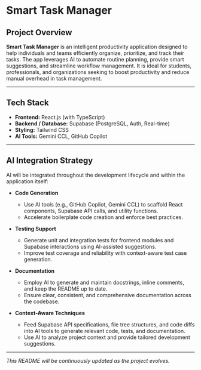 # Smart Task Manager

## Project Overview

**Smart Task Manager** is an intelligent productivity application designed to help individuals and teams efficiently organize, prioritize, and track their tasks. The app leverages AI to automate routine planning, provide smart suggestions, and streamline workflow management. It is ideal for students, professionals, and organizations seeking to boost productivity and reduce manual overhead in task management.

---

## Tech Stack

- **Frontend:** React.js (with TypeScript)
- **Backend / Database:** Supabase (PostgreSQL, Auth, Real-time)
- **Styling:** Tailwind CSS
- **AI Tools:** Gemini CCL, GitHub Copilot

---

## AI Integration Strategy

AI will be integrated throughout the development lifecycle and within the application itself:

- **Code Generation**
  - Use AI tools (e.g., GitHub Copilot, Gemini CCL) to scaffold React components, Supabase API calls, and utility functions.
  - Accelerate boilerplate code creation and enforce best practices.

- **Testing Support**
  - Generate unit and integration tests for frontend modules and Supabase interactions using AI-assisted suggestions.
  - Improve test coverage and reliability with context-aware test case generation.

- **Documentation**
  - Employ AI to generate and maintain docstrings, inline comments, and keep the README up to date.
  - Ensure clear, consistent, and comprehensive documentation across the codebase.

- **Context-Aware Techniques**
  - Feed Supabase API specifications, file tree structures, and code diffs into AI tools to generate relevant code, tests, and documentation.
  - Use AI to analyze project context and provide tailored development suggestions.

---

*This README will be continuously updated as the project evolves.*